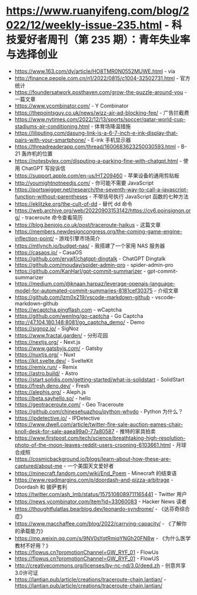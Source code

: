 # https://www.ruanyifeng.com/blog/2022/12/weekly-issue-235.html - 科技爱好者周刊（第 235 期）：青年失业率与选择创业

- https://www.163.com/dy/article/HO8TMR0N0552MUWE.html - via
- http://finance.people.com.cn/n1/2022/0815/c1004-32502731.html - 官方统计
- https://foundersatwork.posthaven.com/grow-the-puzzle-around-you - 一篇文章
- https://www.ycombinator.com/ - Y Combinator
- https://thepointsguy.co.uk/news/wizz-air-ad-blocking-fee/ - 广告拦截费
- https://www.nytimes.com/2022/12/13/sports/soccer/qatar-world-cup-stadiums-air-conditioning.html - 体育场降温措施
- https://liliputing.com/dasung-link-is-a-6-7-inch-e-ink-display-that-pairs-with-your-smartphone/ - E-ink 手机显示器
- https://threadreaderapp.com/thread/1600683623250030593.html - B-21 轰炸机的位置
- https://notesbylex.com/disputing-a-parking-fine-with-chatgpt.html - 使用 ChatGPT 写投诉信
- https://support.apple.com/en-us/HT209460 - 苹果设备的通用剪贴板
- http://youmightnotneedjs.com/ - 你可能不需要 JavaScript
- https://portswigger.net/research/the-seventh-way-to-call-a-javascript-function-without-parentheses - 不带括号执行 JavaScript 函数的七种方法
- https://eklitzke.org/the-cult-of-dd - 替代 dd 命令
- https://web.archive.org/web/20220903153142/https://cv6.poinsignon.org/ - traceroute 命令查看简历
- https://blog.benjojo.co.uk/post/traceroute-haikus - 这篇文章
- https://members.newdesigncongress.org/the-coming-game-engine-inflection-point/ - 游戏引擎市场简介
- https://mtlynch.io/budget-nas/ - 我搭建了一个家用 NAS 服务器
- https://casaos.io/ - CasaOS
- https://github.com/eryajf/chatgpt-dingtalk - ChatGPT Dingtalk
- https://github.com/mouday/spider-admin-pro - spider-admin-pro
- https://github.com/KanHarI/gpt-commit-summarizer - gpt-commit-summarizer
- https://medium.com/@knaan.harpaz/leverage-openais-language-model-for-automated-commit-summaries-8181cef30375 - 介绍文章
- https://github.com/lzm0x219/vscode-markdown-github - vscode-markdown-github
- https://wcaptcha.pingflash.com - wCaptcha
- https://github.com/wenlng/go-captcha - Go Captcha
- http://47.104.180.148:8081/go_captcha_demo/ - Demo
- https://signoz.io/ - SigNoz
- https://www.fractal.garden/ - 分形花园
- https://nextjs.org/ - Next.js
- https://www.gatsbyjs.com/ - Gatsby
- https://nuxtjs.org/ - Nuxt
- https://kit.svelte.dev/ - SvelteKit
- https://remix.run/ - Remix
- https://astro.build/ - Astro
- https://start.solidjs.com/getting-started/what-is-solidstart - SolidStart
- https://fresh.deno.dev/ - Fresh
- https://alephjs.org/ - Aleph.js
- https://beta.sayhello.so/ - hello
- https://geotraceroute.com/ - Geo Traceroute
- https://github.com/chinesehuazhou/python-whydo - Python 为什么？
- https://ipdetective.io/ - IPDetective
- https://www.dwell.com/article/twitter-fire-sale-auction-eames-chair-knoll-desk-for-sale-aaea99a0-77a80587 - 推特的家具拍卖
- https://www.firstpost.com/tech/science/breathtaking-high-resolution-photo-of-the-moon-leaves-reddit-users-crooning-6103661.html - 月球合成照
- https://cosmicbackground.io/blogs/learn-about-how-these-are-captured/about-me - 一个美国天文爱好者
- https://minecraft.fandom.com/wiki/End_Poem - Minecraft 的结束语
- https://www.readmargins.com/p/doordash-and-pizza-arbitrage - Doordash 和 披萨套利
- https://twitter.com/ash_lmb/status/1575108089711165441 - Twitter 用户
- https://news.ycombinator.com/item?id=33060083 - Hacker News 读者
- https://thoughtfulatlas.bearblog.dev/leonardo-syndrome/ - 《达芬奇综合症》
- https://www.macchaffee.com/blog/2022/carrying-capacity/ - 《了解你的承载能力》
- https://mp.weixin.qq.com/s/9NV0sYqtRmiqYNGh20FN8w - 《为什么医学教材不好用？》
- https://flowus.cn?promotionChannel=GW_RYF_01 - FlowUs
- https://flowus.cn?promotionChannel=GW_RYF_01 - FlowUS
- http://creativecommons.org/licenses/by-nc-nd/3.0/deed.zh - 创意共享3.0许可证
- https://lantian.pub/article/creations/traceroute-chain.lantian/ - https://lantian.pub/article/creations/traceroute-chain.lantian/